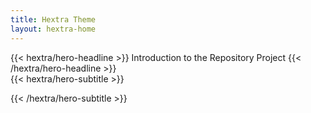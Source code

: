 ```yaml
---
title: Hextra Theme
layout: hextra-home
---
```


<div class="hx:mt-6 hx:mb-6">
{{< hextra/hero-headline >}}
Introduction to the Repository Project
{{< /hextra/hero-headline >}}
</div>

<div class="hx:mb-12">
{{< hextra/hero-subtitle >}}

{{< /hextra/hero-subtitle >}}
</div>

